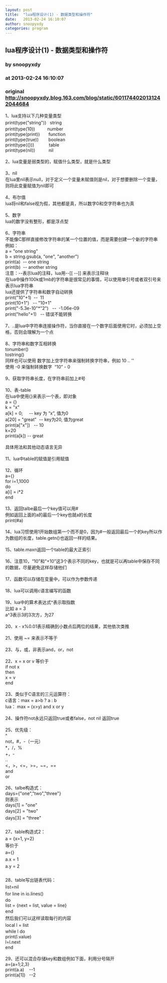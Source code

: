 ```yaml
---
layout: post
title:  "lua程序设计(1) - 数据类型和操作符"
date:   2013-02-24 16:10:07
author: snoopyxdy
categories: program
---
```


## lua程序设计(1) - 数据类型和操作符
### by snoopyxdy
### at 2013-02-24 16:10:07
### original <http://snoopyxdy.blog.163.com/blog/static/6011744020131242044684>

<div><div><span style="line-height:22px">1、lua支持以下几种变量类型</span></div><div><span style="line-height:22px">print(type(&quot;string&quot;))   string</span></div><div>print(type(10))          number</div><div>print(type(print))       function</div><div>print(type(true))        boolean</div><div>print(type({}))            table</div><div>print(type(nil))           nil</div><div><br></div><div>2、lua变量是弱类型的，赋值什么类型，就是什么类型</div><div><br></div><div>3、nil</div><div>在lua里nil表示null，对于定义一个变量未赋值则是nil，对于想要删除一个变量，则将此变量赋值为nil即可</div><div><br></div><div>4、布尔值</div><div>lua将nil和false视为假，其他都是真，所以数字0和空字符串也为真</div><div><br></div><div>5、数字</div><div>lua的数字没有整形，都是浮点型</div><div><br></div><div>6、字符串</div><div>不能像C那样直接修改字符串的某一个位置的值，而是需要创建一个新的字符串</div><div>例如：</div><div>a = "one string"</div><div>b = string.gsub(a, "one", "another")</div><div>print(a)  -- one string</div><div>print(b)  -- another string</div><div>注意：--表示lua的注释，lua用--[[ --]] 来表示注释块</div><div>在lua中操作100k或1mb的字符串是很常见的事情，可以使用单引号或者双引号来表示lua字符串</div><div>lua还提供了字符串和数字自动转换</div><div>print(&quot;10&quot;+1)  --  11</div><div>print(10+1&quot;)   -- &quot;10+1&quot;</div><div>print(&quot;-5.3e-10&quot;*&quot;2&quot;)   --  -1.06e-09</div><div>print(&quot;hello&quot;+1)   -- 错误不能转换</div><div><br></div><div>7、..是lua中字符串连接操作符，当你直接在一个数字后面使用它时，必须加上空格，否则会理解为一个点</div><div><br></div><div>8、字符串和数字互相转换</div><div>tonumber()</div><div>tostring()</div><div>同样也可以使用 数字加上空字符串来强制转换字符串，例如 10 .. ''</div><div>使用 -0 来强制转换数字  “10” - 0</div><div><br></div><div>9、获取字符串长度，在字符串前加上#号</div><div><br></div><div>10、表-table</div><div>在lua中使用{}来表示一个表，即对象</div><div>a = {}</div><div>k = "x"</div><div>a[k] = 0;     -- key 为 “x”, 值为0</div><div>a[20] = &quot;great&quot;  -- key为20, 值为great</div><div>print(a[&quot;x&quot;])   -- 10</div><div>k=20</div><div>print(a[k]) -- great</div><div><br></div><div>具体用法和其他动态语言无异</div><div><br></div><div>11、lua中table的赋值是引用赋值</div><div><br></div><div>12、循环</div><div>a={}</div><div>for i=1,1000 </div><div>do </div><div>a[i] = i*2</div><div>end</div><div><br></div><div>13、返回talbe最后一个key值可以用#</div><div>例如返回上面的a的最后一个key也就a的长度</div><div>print(#a)</div><div><br></div><div>14、lua习惯使用1开始数组第一个而不是0，因为#一般返回最后一个的key所以作为数组的长度，table.getn()也返回一样的结果。</div><div><br></div><div>15、table.maxn返回一个table的最大正索引</div><div><br></div><div>16、注意10，“10”和“+10”这3个表示不同的key，也就是可以再table中保存不同的数据，尽量避免这样存储他们</div><div><br></div><div>17、函数可以存储在变量中，可以作为参数传递</div><div><br></div><div>18、lua可以调用c语言编写的函数</div><div><br></div><div>19、lua中的算术表达式^表示取指数</div><div>比如 a = 3</div><div>a^3表示3的3次方，为27</div><div><br></div><div>20、x - x%0.01表示精确到小数点后两位的结果，其他依次类推</div><div><br></div><div>21、使用 ~= 来表示不等于</div><div><br></div><div>23、与，或，非表示and，or，not</div><div><br></div><div>22、x = x or v 等价于</div><div>if not x </div><div>then </div><div>x = v</div><div>end</div><div><br></div><div>23、类似于C语言的三元运算符：</div><div>c语言：max = a&gt;b ? a : b</div><div>lua： max = (x&gt;y) and x or y</div><div><br></div><div>24、操作符not永远只返回true或者false，not nil 返回true</div><div><br></div><div>25、优先级：</div><div>^</div><div>not，#，-（一元）</div><div>*，/，%</div><div>+，-</div><div>..</div><div>&lt;，&gt;，&lt;=，&gt;=，~=，==</div><div>and</div><div>or</div><div><br></div><div>26、talbe构造式：</div><div>days={"one","two","three"}</div><div>则表示</div><div>days[1] = "one"</div><div><span style="line-height:22px">days[2] = "</span><span style="line-height:22px">two</span><span style="line-height:22px">"</span></div><div><span style="line-height:22px">days[3] = "</span><span style="line-height:22px">three</span><span style="line-height:22px">"</span></div><div><span style="line-height:22px"><br></span></div><div><span style="line-height:22px">27、table构造式2：</span></div><div><span style="line-height:22px">a = {x=1, y=2}</span></div><div><span style="line-height:22px">等价于</span></div><div><span style="line-height:22px">a={}</span></div><div><span style="line-height:22px">a.x = 1</span></div><div><span style="line-height:22px">a.y = 2</span></div><div><span style="line-height:22px"><br></span></div><div><span style="line-height:22px">28、table写出链表代码：</span></div><div><span style="line-height:22px">list=nil</span></div><div><span style="line-height:22px">for line in io.lines()</span></div><div>do</div><div>list = {next = list, value = line}</div><div><span style="line-height:22px">end</span></div><div><span style="line-height:22px">然后我们可以这样读取每行的内容</span></div><div><span style="line-height:22px">local l = list</span></div><div>while l do</div><div>print(l.value)</div><div>l=l.next</div><div>end</div><div><br></div><div>29、还可以混合存储key和数组例如下面，利用分号隔开</div><div><div>a={a=1;2,3}</div><div>print(a.a)    --1</div><div>print(a[1])   --2</div></div><div><br></div><div><br></div><div><br></div><div><br></div><div><br></div></div>